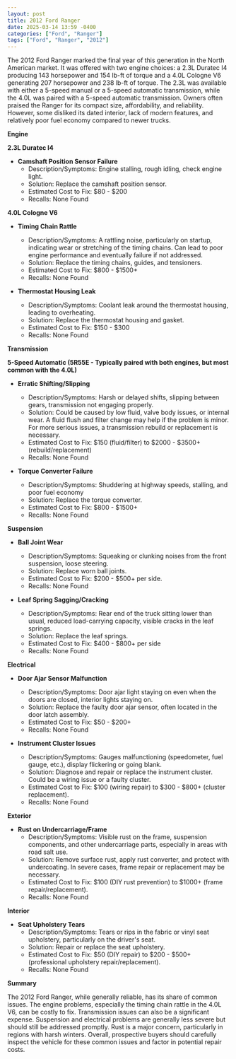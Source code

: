 ```yaml
---
layout: post
title: 2012 Ford Ranger
date: 2025-03-14 13:59 -0400
categories: ["Ford", "Ranger"]
tags: ["Ford", "Ranger", "2012"]
---
```

The 2012 Ford Ranger marked the final year of this generation in the North American market. It was offered with two engine choices: a 2.3L Duratec I4 producing 143 horsepower and 154 lb-ft of torque and a 4.0L Cologne V6 generating 207 horsepower and 238 lb-ft of torque. The 2.3L was available with either a 5-speed manual or a 5-speed automatic transmission, while the 4.0L was paired with a 5-speed automatic transmission. Owners often praised the Ranger for its compact size, affordability, and reliability. However, some disliked its dated interior, lack of modern features, and relatively poor fuel economy compared to newer trucks.

**Engine**

**2.3L Duratec I4**

*   **Camshaft Position Sensor Failure**
    *   Description/Symptoms: Engine stalling, rough idling, check engine light.
    *   Solution: Replace the camshaft position sensor.
    *   Estimated Cost to Fix: $80 - $200
    *   Recalls: None Found

**4.0L Cologne V6**

*   **Timing Chain Rattle**
    *   Description/Symptoms: A rattling noise, particularly on startup, indicating wear or stretching of the timing chains. Can lead to poor engine performance and eventually failure if not addressed.
    *   Solution: Replace the timing chains, guides, and tensioners.
    *   Estimated Cost to Fix: $800 - $1500+
    *   Recalls: None Found

*   **Thermostat Housing Leak**
    *   Description/Symptoms: Coolant leak around the thermostat housing, leading to overheating.
    *   Solution: Replace the thermostat housing and gasket.
    *   Estimated Cost to Fix: $150 - $300
    *   Recalls: None Found

**Transmission**

**5-Speed Automatic (5R55E - Typically paired with both engines, but most common with the 4.0L)**

*   **Erratic Shifting/Slipping**
    *   Description/Symptoms: Harsh or delayed shifts, slipping between gears, transmission not engaging properly.
    *   Solution: Could be caused by low fluid, valve body issues, or internal wear. A fluid flush and filter change may help if the problem is minor. For more serious issues, a transmission rebuild or replacement is necessary.
    *   Estimated Cost to Fix: $150 (fluid/filter) to $2000 - $3500+ (rebuild/replacement)
    *   Recalls: None Found

*   **Torque Converter Failure**
    *   Description/Symptoms: Shuddering at highway speeds, stalling, and poor fuel economy
    *   Solution: Replace the torque converter.
    *   Estimated Cost to Fix: $800 - $1500+
    *   Recalls: None Found

**Suspension**

*   **Ball Joint Wear**
    *   Description/Symptoms: Squeaking or clunking noises from the front suspension, loose steering.
    *   Solution: Replace worn ball joints.
    *   Estimated Cost to Fix: $200 - $500+ per side.
    *   Recalls: None Found

*   **Leaf Spring Sagging/Cracking**
    *   Description/Symptoms: Rear end of the truck sitting lower than usual, reduced load-carrying capacity, visible cracks in the leaf springs.
    *   Solution: Replace the leaf springs.
    *   Estimated Cost to Fix: $400 - $800+ per side
    *   Recalls: None Found

**Electrical**

*   **Door Ajar Sensor Malfunction**
    *   Description/Symptoms: Door ajar light staying on even when the doors are closed, interior lights staying on.
    *   Solution: Replace the faulty door ajar sensor, often located in the door latch assembly.
    *   Estimated Cost to Fix: $50 - $200+
    *   Recalls: None Found

*   **Instrument Cluster Issues**
    *   Description/Symptoms: Gauges malfunctioning (speedometer, fuel gauge, etc.), display flickering or going blank.
    *   Solution: Diagnose and repair or replace the instrument cluster. Could be a wiring issue or a faulty cluster.
    *   Estimated Cost to Fix: $100 (wiring repair) to $300 - $800+ (cluster replacement).
    *   Recalls: None Found

**Exterior**

*   **Rust on Undercarriage/Frame**
    *   Description/Symptoms: Visible rust on the frame, suspension components, and other undercarriage parts, especially in areas with road salt use.
    *   Solution: Remove surface rust, apply rust converter, and protect with undercoating. In severe cases, frame repair or replacement may be necessary.
    *   Estimated Cost to Fix: $100 (DIY rust prevention) to $1000+ (frame repair/replacement).
    *   Recalls: None Found

**Interior**

*   **Seat Upholstery Tears**
    *   Description/Symptoms: Tears or rips in the fabric or vinyl seat upholstery, particularly on the driver's seat.
    *   Solution: Repair or replace the seat upholstery.
    *   Estimated Cost to Fix: $50 (DIY repair) to $200 - $500+ (professional upholstery repair/replacement).
    *   Recalls: None Found

**Summary**

The 2012 Ford Ranger, while generally reliable, has its share of common issues. The engine problems, especially the timing chain rattle in the 4.0L V6, can be costly to fix. Transmission issues can also be a significant expense. Suspension and electrical problems are generally less severe but should still be addressed promptly. Rust is a major concern, particularly in regions with harsh winters. Overall, prospective buyers should carefully inspect the vehicle for these common issues and factor in potential repair costs.

